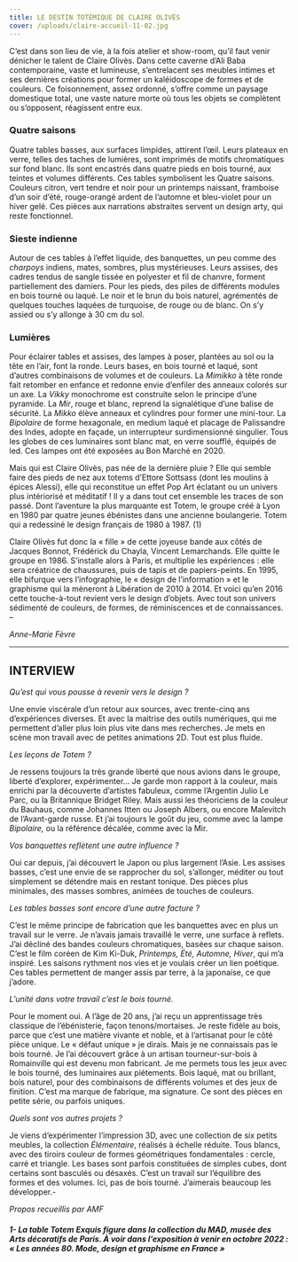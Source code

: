 ```yaml
---
title: LE DESTIN TOTÉMIQUE DE CLAIRE OLIVÈS
cover: /uploads/claire-accueil-11-02.jpg
---
```

C’est dans son lieu de vie, à la fois atelier et show-room, qu’il faut venir dénicher le talent de Claire Olivès. Dans cette caverne d’Ali Baba contemporaine, vaste et lumineuse, s’entrelacent ses meubles intimes et ses dernières créations pour former un kaléidoscope de formes et de couleurs. Ce foisonnement, assez ordonné, s’offre comme un paysage domestique total, une vaste nature morte où tous les objets se complètent ou s’opposent, réagissent entre eux.

### Quatre saisons

Quatre tables basses, aux surfaces limpides, attirent l’œil. Leurs plateaux en verre, telles des taches de lumières, sont imprimés de motifs chromatiques sur fond blanc. Ils sont encastrés dans quatre pieds en bois tourné, aux teintes et volumes différents. Ces tables symbolisent les Quatre saisons. Couleurs citron, vert tendre et noir pour un printemps naissant, framboise d’un soir d’été, rouge-orangé ardent de l’automne et bleu-violet pour un hiver gelé. Ces pièces aux narrations abstraites servent un design arty, qui reste fonctionnel.

### Sieste indienne

Autour de ces tables à l’effet liquide, des banquettes, un peu comme des *charpoys* indiens, mates, sombres, plus mystérieuses. Leurs assises, des cadres tendus de sangle tissée en polyester et fil de chanvre, forment partiellement des damiers. Pour les pieds, des piles de différents modules en bois tourné ou laqué. Le noir et le brun du bois naturel, agrémentés de quelques touches laquées de turquoise, de rouge ou de blanc. On s’y assied ou s’y allonge à 30 cm du sol.

### Lumières

Pour éclairer tables et assises, des lampes à poser, plantées au sol ou la tête en l’air, font la ronde. Leurs bases, en bois tourné et laqué, sont d’autres combinaisons de volumes et de couleurs. La *Mimikko* à tête ronde fait retomber en enfance et redonne envie d’enfiler des anneaux colorés sur un axe. La *Vikky* monochrome est construite selon le principe d’une pyramide. La *Mir*, rouge et blanc, reprend la signalétique d’une balise de sécurité. La *Mikko* élève anneaux et cylindres pour former une mini-tour. La *Bipolaire* de forme hexagonale, en medium laqué et placage de Palissandre des Indes, adopte en façade, un interrupteur surdimensionné singulier. Tous les globes de ces luminaires sont blanc mat, en verre soufflé, équipés de led. Ces lampes ont été exposées au Bon Marché en 2020.

Mais qui est Claire Olivès, pas née de la dernière pluie ? Elle qui semble faire des pieds de nez aux totems d’Ettore Sottsass (dont les moulins à épices Alessi), elle qui reconstitue un effet Pop Art éclatant ou un univers plus intériorisé et méditatif ! Il y a dans tout cet ensemble les traces de son passé. Dont l’aventure la plus marquante est Totem, le groupe créé à Lyon en 1980 par quatre jeunes ébénistes dans une ancienne boulangerie. Totem qui a redessiné le design français de 1980 à 1987. (1)

Claire Olivès fut donc la « fille » de cette joyeuse bande aux côtés de Jacques Bonnot, Frédérick du Chayla, Vincent Lemarchands. Elle quitte le groupe en 1986. S’installe alors à Paris, et multiplie les expériences : elle sera créatrice de chaussures, puis de tapis et de papiers-peints. En 1995, elle bifurque vers l’infographie, le « design de l’information » et le graphisme qui la mèneront à Libération de 2010 à 2014. Et voici qu’en 2016 cette touche-à-tout revient vers le design d’objets. Avec tout son univers sédimenté de couleurs, de formes, de réminiscences et de connaissances. –

*Anne-Marie Fèvre*

- - -

## INTERVIEW

*Qu’est qui vous pousse à revenir vers le design ?*

Une envie viscérale d’un retour aux sources, avec trente-cinq ans d’expériences diverses. Et avec la maitrise des outils numériques, qui me permettent d’aller plus loin plus vite dans mes recherches. Je mets en scène mon travail avec de petites animations 2D. Tout est plus fluide.

*Les leçons de Totem ?*

Je ressens toujours la très grande liberté que nous avions dans le groupe, liberté d’explorer, expérimenter… Je garde mon rapport à la couleur, mais enrichi par la découverte d’artistes fabuleux, comme l’Argentin Julio Le Parc, ou la Britannique Bridget Riley. Mais aussi les théoriciens de la couleur du Bauhaus, comme Johannes Itten ou Joseph Albers, ou encore Malevitch de l’Avant-garde russe. Et j’ai toujours le goût du jeu, comme avec la lampe *Bipolaire,* ou la référence décalée, comme avec la Mir.

*Vos banquettes reflètent une autre influence ?*

Oui car depuis, j’ai découvert le Japon ou plus largement l’Asie. Les assises basses, c’est une envie de se rapprocher du sol, s’allonger, méditer ou tout simplement se détendre mais en restant tonique. Des pièces plus minimales, des masses sombres, animées de touches de couleurs.

*Les tables basses sont encore d’une autre facture ?*

C’est le même principe de fabrication que les banquettes avec en plus un travail sur le verre. Je n’avais jamais travaillé le verre, une surface à reflets. J’ai décliné des bandes couleurs chromatiques, basées sur chaque saison. C’est le film coréen de Kim Ki-Duk, *Printemps, Été, Automne, Hiver*, qui m’a inspiré. Les saisons rythment nos vies et je voulais créer un lien poétique. Ces tables permettent de manger assis par terre, à la japonaise, ce que j’adore.

*L’unité dans votre travail c’est le bois tourné.*

Pour le moment oui. A l’âge de 20 ans, j’ai reçu un apprentissage très classique de l’ébénisterie, façon tenons/mortaises. Je reste fidèle au bois, parce que c’est une matière vivante et noble, et à l’artisanat pour le côté pièce unique. Le « défaut unique » je dirais. Mais je ne connaissais pas le bois tourné. Je l’ai découvert grâce à un artisan tourneur-sur-bois à Romainville qui est devenu mon fabricant. Je me permets tous les jeux avec le bois tourné, des luminaires aux piétements. Bois laqué, mat ou brillant, bois naturel, pour des combinaisons de différents volumes et des jeux de finition. C’est ma marque de fabrique, ma signature. Ce sont des pièces en petite série, ou parfois uniques.

*Quels sont vos autres projets ?*

Je viens d’expérimenter l’impression 3D, avec une collection de six petits meubles, la collection *Élémentaire*, réalisés à échelle réduite. Tous blancs, avec des tiroirs couleur de formes géométriques fondamentales : cercle, carré et triangle. Les bases sont parfois constituées de simples cubes, dont certains sont basculés ou désaxés. C’est un travail sur l’équilibre des formes et des volumes. Ici, pas de bois tourné. J’aimerais beaucoup les développer.-

*Propos recueillis par AMF*

##### 1- La table Totem Exquis figure dans la collection du MAD, musée des Arts décoratifs de Paris. À voir dans l’exposition à venir en octobre 2022 : « Les années 80. Mode, design et graphisme en France »
